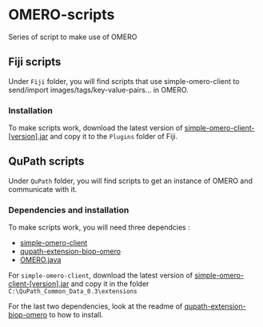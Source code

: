# OMERO-scripts
Series of script to make use of OMERO

## Fiji scripts
Under `Fiji` folder, you will find scripts that use simple-omero-client to send/import images/tags/key-value-pairs... in OMERO.

### Installation
To make scripts work, download the latest version of [simple-omero-client-[version].jar](https://github.com/GReD-Clermont/simple-omero-client/releases) and copy it to the `Plugins` folder of Fiji. 


## QuPath scripts
Under `QuPath` folder, you will find scripts to get an instance of OMERO and communicate with it.

### Dependencies and installation
To make scripts work, you will need three dependcies : 
- [simple-omero-client](https://github.com/GReD-Clermont/simple-omero-client)
- [qupath-extension-biop-omero](https://github.com/BIOP/qupath-extension-biop-omero)
- [OMERO.java](https://www.openmicroscopy.org/omero/downloads/)

For `simple-omero-client`, download the latest version of [simple-omero-client-[version].jar](https://github.com/GReD-Clermont/simple-omero-client/releases) and copy it in the folder `C:\QuPath_Common_Data_0.3\extensions`

For the last two dependencies, look at the readme of [qupath-extension-biop-omero](https://github.com/BIOP/qupath-extension-biop-omero) to how to install.
